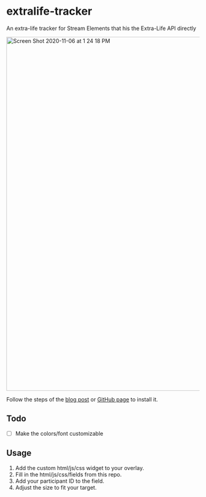 # extralife-tracker
An extra-life tracker for Stream Elements that his the Extra-Life API directly

<img width="924" alt="Screen Shot 2020-11-06 at 1 24 18 PM" src="https://user-images.githubusercontent.com/622065/98416169-739caa00-2033-11eb-9e0c-95e25f94abff.png">

Follow the steps of the [blog post](https://blog.streamelements.com/how-can-you-become-a-code-guru-87071f223e1b) or [GitHub page](https://github.com/StreamElements/widgets) to install it.

## Todo

 - [ ] Make the colors/font customizable
 
## Usage

1. Add the custom html/js/css widget to your overlay.
2. Fill in the html/js/css/fields from this repo.
3. Add your participant ID to the field.
4. Adjust the size to fit your target.
